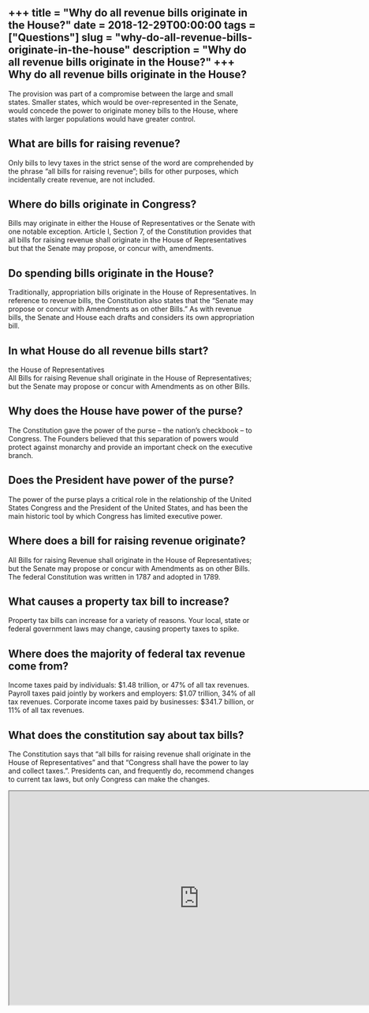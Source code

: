 +++
title = "Why do all revenue bills originate in the House?"
date = 2018-12-29T00:00:00
tags = ["Questions"]
slug = "why-do-all-revenue-bills-originate-in-the-house"
description = "Why do all revenue bills originate in the House?"
+++
Why do all revenue bills originate in the House?
------------------------------------------------

The provision was part of a compromise between the large and small states. Smaller states, which would be over-represented in the Senate, would concede the power to originate money bills to the House, where states with larger populations would have greater control.

What are bills for raising revenue?
-----------------------------------

Only bills to levy taxes in the strict sense of the word are comprehended by the phrase “all bills for raising revenue”; bills for other purposes, which incidentally create revenue, are not included.

Where do bills originate in Congress?
-------------------------------------

Bills may originate in either the House of Representatives or the Senate with one notable exception. Article I, Section 7, of the Constitution provides that all bills for raising revenue shall originate in the House of Representatives but that the Senate may propose, or concur with, amendments.

Do spending bills originate in the House?
-----------------------------------------

Traditionally, appropriation bills originate in the House of Representatives. In reference to revenue bills, the Constitution also states that the “Senate may propose or concur with Amendments as on other Bills.” As with revenue bills, the Senate and House each drafts and considers its own appropriation bill.

In what House do all revenue bills start?
-----------------------------------------

the House of Representatives  
All Bills for raising Revenue shall originate in the House of Representatives; but the Senate may propose or concur with Amendments as on other Bills.

Why does the House have power of the purse?
-------------------------------------------

The Constitution gave the power of the purse – the nation’s checkbook – to Congress. The Founders believed that this separation of powers would protect against monarchy and provide an important check on the executive branch.

Does the President have power of the purse?
-------------------------------------------

The power of the purse plays a critical role in the relationship of the United States Congress and the President of the United States, and has been the main historic tool by which Congress has limited executive power.

Where does a bill for raising revenue originate?
------------------------------------------------

All Bills for raising Revenue shall originate in the House of Representatives; but the Senate may propose or concur with Amendments as on other Bills. The federal Constitution was written in 1787 and adopted in 1789.

What causes a property tax bill to increase?
--------------------------------------------

Property tax bills can increase for a variety of reasons. Your local, state or federal government laws may change, causing property taxes to spike.

Where does the majority of federal tax revenue come from?
---------------------------------------------------------

Income taxes paid by individuals: $1.48 trillion, or 47% of all tax revenues. Payroll taxes paid jointly by workers and employers: $1.07 trillion, 34% of all tax revenues. Corporate income taxes paid by businesses: $341.7 billion, or 11% of all tax revenues.

What does the constitution say about tax bills?
-----------------------------------------------

The Constitution says that “all bills for raising revenue shall originate in the House of Representatives” and that “Congress shall have the power to lay and collect taxes.”. Presidents can, and frequently do, recommend changes to current tax laws, but only Congress can make the changes.

<iframe allow="accelerometer; autoplay; clipboard-write; encrypted-media; gyroscope; picture-in-picture" allowfullscreen="" class="__youtube_prefs__  epyt-is-override  no-lazyload" data-no-lazy="1" data-origheight="433" data-origwidth="770" data-skipgform_ajax_framebjll="" height="433" id="_ytid_70598" loading="lazy" src="https://www.youtube.com/embed/iB0-Qr_yTQA?enablejsapi=1&autoplay=0&cc_load_policy=0&cc_lang_pref=&iv_load_policy=1&loop=0&modestbranding=0&rel=1&fs=1&playsinline=0&autohide=2&theme=dark&color=red&controls=1&" title="YouTube player" width="770"></iframe>